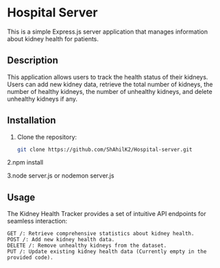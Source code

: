 # Hospital Server

This is a simple Express.js server application that manages information about kidney health for patients.

## Description

This application allows users to track the health status of their kidneys. Users can add new kidney data, retrieve the total number of kidneys, the number of healthy kidneys, the number of unhealthy kidneys, and delete unhealthy kidneys if any.

## Installation

1. Clone the repository:

   ```bash
   git clone https://github.com/ShAhilK2/Hospital-server.git


2.npm install

3.node server.js
or nodemon server.js

 ## Usage 


The Kidney Health Tracker provides a set of intuitive API endpoints for seamless interaction:

    GET /: Retrieve comprehensive statistics about kidney health.
    POST /: Add new kidney health data.
    DELETE /: Remove unhealthy kidneys from the dataset.
    PUT /: Update existing kidney health data (Currently empty in the provided code).






